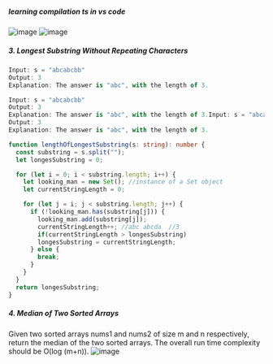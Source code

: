 

##### learning compilation ts in vs code
![image](https://user-images.githubusercontent.com/122405130/227340833-ab31e6fc-ff18-400d-a2f6-5aaf1cbab502.png)
![image](https://user-images.githubusercontent.com/122405130/227340870-af539c7f-2488-496a-9226-942bbe89f1d1.png)
##### 3. Longest Substring Without Repeating Characters
```typescript
Input: s = "abcabcbb"
Output: 3
Explanation: The answer is "abc", with the length of 3.

Input: s = "abcabcbb"
Output: 3
Explanation: The answer is "abc", with the length of 3.Input: s = "abcabcbb"
Output: 3
Explanation: The answer is "abc", with the length of 3.
```
```typescript
function lengthOfLongestSubstring(s: string): number {
  const substring = s.split("");
  let longesSubstring = 0;

  for (let i = 0; i < substring.length; i++) {
    let looking_man = new Set(); //instance of a Set object
    let currentStringLength = 0;

    for (let j = i; j < substring.length; j++) {
      if (!looking_man.has(substring[j])) {
        looking_man.add(substring[j]);
        currentStringLength++; //abc abcda  //3
        if(currentStringLength > longesSubstring)
        longesSubstring = currentStringLength;
      } else {
        break;
      }
    }
  }
  return longesSubstring;
}

```
##### 4. Median of Two Sorted Arrays
Given two sorted arrays nums1 and nums2 of size m and n respectively, return the median of the two sorted arrays. The overall run time complexity should be O(log (m+n)).
![image](https://user-images.githubusercontent.com/122405130/227803572-b15a2fb7-34ca-49db-8c24-36a63aa21b54.png)
